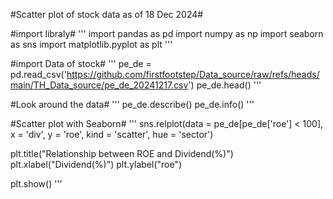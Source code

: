 #Scatter plot of stock data as of 18 Dec 2024#

#import libraly#
'''
import pandas as pd
import numpy as np
import seaborn as sns
import matplotlib.pyplot as plt
'''

#import Data of stock#
'''
pe_de = pd.read_csv('https://github.com/firstfootstep/Data_source/raw/refs/heads/main/TH_Data_source/pe_de_20241217.csv')
pe_de.head()
'''

#Look around the data#
'''
pe_de.describe()
pe_de.info()
'''

#Scatter plot with Seaborn#
'''
sns.relplot(data = pe_de[pe_de['roe'] < 100],
            x = 'div',
            y = 'roe',
            kind = 'scatter',
            hue = 'sector')

plt.title("Relationship between ROE and Dividend(%)")
plt.xlabel("Dividend(%)")
plt.ylabel("roe")

plt.show()
'''


